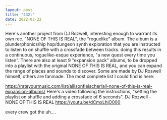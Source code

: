 ```yaml
---
layout: post
title: "432:"
date: 2022-02-22
---
```


Here's another project from DJ Rozwell, interesting enough to warrant its own rec. "NONE OF THIS IS REAL", the "roguelike" album. The album is a plunderphonics/hip hop/dungeon synth exploration that you are instructed to listen to on shuffle with a crossfade between tracks. doing this results in a continuous, roguelike-esque experience, "a new quest every time you listen". There are also at least 9 "expansion pack" albums, to be dropped into a playlist with the original NONE OF THIS IS REAL, and you can expand the range of places and sounds to discover. Some are made by DJ Roswell himself, others are fanmade. The most complete list I could find is here:
 
https://rateyourmusic.com/list/allisonfleischer/all-none-of-this-is-real-expansion-albums/ Here's a video following the instructions, "setting the playlist on shuffle and adding a crossfade of 6 seconds".
 DJ Rozwell - NONE OF THIS IS REAL
https://youtu.be/dCmxLhjO000

every crew got the uh....

